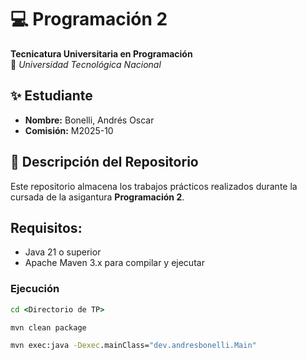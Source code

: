 # 💻 Programación 2  
**Tecnicatura Universitaria en Programación**  
📍 *Universidad Tecnológica Nacional*  

## ✨ Estudiante  
- **Nombre:** Bonelli, Andrés Oscar 
- **Comisión:** M2025-10

## 📂 Descripción del Repositorio  
Este repositorio almacena los trabajos prácticos realizados durante la cursada de la asigantura **Programación 2**.  

## Requisitos:
- Java 21 o superior
- Apache Maven 3.x para compilar y ejecutar
### Ejecución
```cmd
cd <Directorio de TP>
```
```cmd
mvn clean package
```
```cmd
mvn exec:java -Dexec.mainClass="dev.andresbonelli.Main"
```
